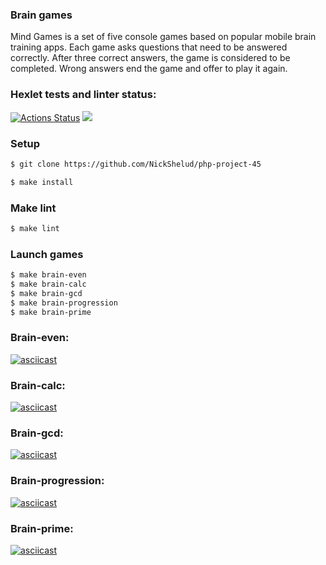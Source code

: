 ### Brain games
<p>Mind Games is a set of five console games based on popular mobile brain training apps. Each game asks questions that need to be answered correctly. After three correct answers, the game is considered to be completed. Wrong answers end the game and offer to play it again.</p>

### Hexlet tests and linter status:
[![Actions Status](https://github.com/NickShelud/php-project-45/workflows/hexlet-check/badge.svg)](https://github.com/NickShelud/php-project-45/actions)
<a href="https://codeclimate.com/github/NickShelud/php-project-45/maintainability"><img src="https://api.codeclimate.com/v1/badges/daf8dd523ef5803ee309/maintainability" /></a>

### Setup
```sh
$ git clone https://github.com/NickShelud/php-project-45

$ make install
```

### Make lint
```sh
$ make lint
```

### Launch games
```sh
$ make brain-even
$ make brain-calc
$ make brain-gcd
$ make brain-progression
$ make brain-prime
```

### Brain-even:
[![asciicast](https://asciinema.org/a/528850.svg)](https://asciinema.org/a/528850)

### Brain-calc:
[![asciicast](https://asciinema.org/a/A4GY1rSEj1PkvlnFefZ6R4Lci.svg)](https://asciinema.org/a/A4GY1rSEj1PkvlnFefZ6R4Lci)

### Brain-gcd:
[![asciicast](https://asciinema.org/a/vDcazO8ChZogTzOnOM2fmCSlv.svg)](https://asciinema.org/a/vDcazO8ChZogTzOnOM2fmCSlv)

### Brain-progression:
[![asciicast](https://asciinema.org/a/Dzq34vGWPNXoju9oZa4LcsODN.svg)](https://asciinema.org/a/Dzq34vGWPNXoju9oZa4LcsODN)

### Brain-prime:
[![asciicast](https://asciinema.org/a/xIBaMAi2XVz8OBo01xc0jSAsT.svg)](https://asciinema.org/a/xIBaMAi2XVz8OBo01xc0jSAsT)
